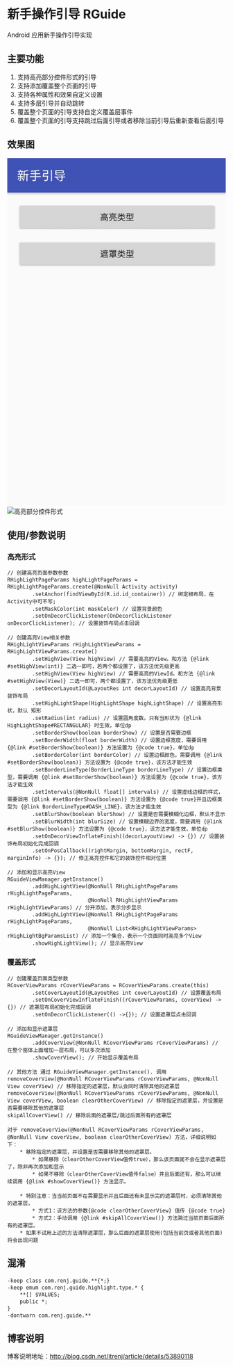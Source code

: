 # 新手操作引导 RGuide
Android 应用新手操作引导实现

## 主要功能

1. 支持高亮部分控件形式的引导
2. 支持添加覆盖整个页面的引导  
3. 支持各种属性和效果自定义设置
4. 支持多层引导并自动跳转
5. 覆盖整个页面的引导支持自定义覆盖层事件
6. 覆盖整个页面的引导支持跳过后面引导或者移除当前引导后重新查看后面引导

## 效果图
![高亮部分控件形式](https://raw.githubusercontent.com/itrenjunhua/MyHightLight/master/images/highlight.gif)        ![高亮部分控件形式](https://raw.githubusercontent.com/itrenjunhua/MyHightLight/master/images/coverview.gif)

## 使用/参数说明

### 高亮形式

	// 创建高亮页面参数参数
	RHighLightPageParams highLightPageParams = RHighLightPageParams.create(@NonNull Activity activity) 
            .setAnchor(findViewById(R.id.id_container)) // 绑定根布局，在Activity中可不写;
            .setMaskColor(int maskColor) // 设置背景颜色
            .setOnDecorClickListener(OnDecorClickListener onDecorClickListener); // 设置装饰布局点击回调
			
	// 创建高亮View相关参数
    RHighLightViewParams rHighLightViewParams = RHighLightViewParams.create()
            .setHighView(View highView) // 需要高亮的View。和方法 {@link #setHighView(int)} 二选一即可，若两个都设置了，该方法优先级更高
            .setHighView(View highView) // 需要高亮的ViewId。和方法 {@link #setHighView(View)} 二选一即可，两个都设置了，该方法优先级更低
            .setDecorLayoutId(@LayoutRes int decorLayoutId) // 设置高亮背景装饰布局
            .setHighLightShape(HighLightShape highLightShape) // 设置高亮形状，默认 矩形
            .setRadius(int radius) // 设置圆角度数。只有当形状为 {@link HighLightShape#RECTANGULAR} 时生效，单位dp
            .setBorderShow(boolean borderShow) // 设置是否需要边框
            .setBorderWidth(float borderWidth) // 设置边框宽度，需要调用 {@link #setBorderShow(boolean)} 方法设置为 {@code true}，单位dp
            .setBorderColor(int borderColor) // 设置边框颜色，需要调用 {@link #setBorderShow(boolean)} 方法设置为 {@code true}，该方法才能生效
            .setBorderLineType(BorderLineType borderLineType) // 设置边框类型，需要调用 {@link #setBorderShow(boolean)} 方法设置为 {@code true}，该方法才能生效
            .setIntervals(@NonNull float[] intervals) // 设置虚线边框的样式，需要调用 {@link #setBorderShow(boolean)} 方法设置为 {@code true}并且边框类型为 {@link BorderLineType#DASH_LINE}，该方法才能生效
            .setBlurShow(boolean blurShow) // 设置是否需要模糊化边框，默认不显示
            .setBlurWidth(int blurSize) // 设置模糊边界的宽度，需要调用 {@link #setBlurShow(boolean)} 方法设置为 {@code true}，该方法才能生效，单位dp
            .setOnDecorViewInflateFinish((decorLayoutView) -> {}) // 设置装饰布局初始化完成回调
            .setOnPosCallback((rightMargin, bottomMargin, rectF, marginInfo) -> {}); // 修正高亮控件和它的装饰控件相对位置

	// 添加和显示高亮View
	RGuideViewManager.getInstance()
		    .addHighLightView(@NonNull RHighLightPageParams rHighLightPageParams,
		                      @NonNull RHighLightViewParams rHighLightViewParams) // 分开添加，表示分步显示
		    .addHighLightView(@NonNull RHighLightPageParams rHighLightPageParams,
		                      @NonNull List<RHighLightViewParams> rHighLightBgParamsList) // 添加一个集合，表示一个页面同时高亮多个View
		    .showHighLightView(); // 显示高亮View

### 覆盖形式

	// 创建覆盖页面类型参数
	RCoverViewParams rCoverViewParams = RCoverViewParams.create(this)
	        .setCoverLayoutId(@LayoutRes int coverLayoutId) // 设置覆盖布局
	        .setOnCoverViewInflateFinish((rCoverViewParams, coverView) -> {}) // 遮罩层布局初始化完成回调
	        .setOnDecorClickListener(() ->{}); // 设置遮罩层点击回调

	// 添加和显示遮罩层
	RGuideViewManager.getInstance()
            .addCoverView(@NonNull RCoverViewParams rCoverViewParams) // 在整个窗体上面增加一层布局，可以多次添加
            .showCoverView(); // 开始显示覆盖布局

	// 其他方法 通过 RGuideViewManager.getInstance(). 调用
	removeCoverView(@NonNull RCoverViewParams rCoverViewParams, @NonNull View coverView) // 移除指定的遮罩层，默认会同时清除其他的遮罩层
	removeCoverView(@NonNull RCoverViewParams rCoverViewParams, @NonNull View coverView, boolean clearOtherCoverView) // 移除指定的遮罩层，并设置是否需要移除其他的遮罩层
	skipAllCoverView() // 移除后面的遮罩层/跳过后面所有的遮罩层
	
	对于 removeCoverView(@NonNull RCoverViewParams rCoverViewParams, @NonNull View coverView, boolean clearOtherCoverView) 方法，详细说明如下：
     	* 移除指定的遮罩层，并设置是否需要移除其他的遮罩层。
     		* 如果移除（clearOtherCoverView值传true），那么该页面就不会在显示遮罩层了，除非再次添加和显示
     		* 如果不移除（clearOtherCoverView值传false）并且后面还有，那么可以继续调用 {@link #showCoverView()} 方法显示。
     		
     	* 特别注意：当当前页面不在需要显示并且后面还有未显示完的遮罩层时，必须清除其他的遮罩层，
     		* 方式1：该方法的参数{@code clearOtherCoverView} 值传 {@code true}
     		* 方式2：手动调用 {@link #skipAllCoverView()} 方法跳过当前页面后面所有的遮罩层。
     	* 如果不试用上述的方法清除遮罩层，那么后面的遮罩层使用(包括当前页或者其他页面)将会出现问题

## 混淆

    -keep class com.renj.guide.**{*;}
    -keep emum com.renj.guide.highlight.type.* {
        **[] $VALUES;
        public *;
    }
    -dontwarn com.renj.guide.**

## 博客说明
博客说明地址：<http://blog.csdn.net/itrenj/article/details/53890118>